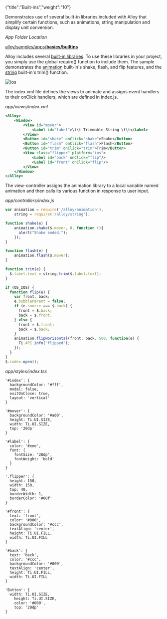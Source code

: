 {"title":"Built-ins","weight":"10"}

Demonstrates use of several built-in libraries included with Alloy that simplify certain functions, such as animations, string manipulation and display unit conversion.

*App Folder Location*

[alloy/samples/apps/**basics/builtins**](https://github.com/appcelerator/alloy/tree/master/samples/apps/basics/builtins)

Alloy includes several [built-in libraries](#!/api/Alloy.builtins). To use these libraries in your project, you simply use the global require() function to include them. The sample demonstrates the [animation](#!/api/Alloy.builtins.animation) built-in's shake, flash, and flip features, and the [string](#!/api/Alloy.builtins.string) built-in's trim() function.

![ios](/Images/appc/download/attachments/41845681/ios.png)

The index.xml file defines the views to animate and assigns event handlers to their onClick handlers, which are defined in index.js.

*app/views/index.xml*

```xml
<Alloy>
    <Window>
        <View id="mover">
            <Label id="label">\t\t Trimmable String \t\t</Label>
        </View>
        <Button id="shake" onClick="shake">Shake</Button>
        <Button id="flash" onClick="flash">Flash</Button>
        <Button id="trim" onClick="trim">Trim</Button>
        <View class="flipper" platform="ios">
            <Label id="back" onClick="flip"/>
            <Label id="front" onClick="flip"/>
        </View>
    </Window>
</Alloy>
```

The view-controller assigns the animation library to a local variable named animation and then calls its various function in response to user input.

*app/controllers/index.js*

```javascript
var animation = require('/alloy/animation'),
    string = require('/alloy/string');

function shake(e) {
    animation.shake($.mover, 0, function (){
      alert("Shake ended.");
    });
}

function flash(e) {
    animation.flash($.mover);
}

function trim(e) {
  $.label.text = string.trim($.label.text);
}

if (OS_IOS) {
  function flip(e) {
    var front, back;
    e.bubbleParent = false;
    if (e.source === $.back) {
      front = $.back;
      back = $.front;
    } else {
      front = $.front;
      back = $.back;
    }
    animation.flipHorizontal(front, back, 500, function(e) {
      Ti.API.info('flipped');
    });
  }
}
$.index.open();
```

*app/styles/index.tss*

```
'#index': {
  backgroundColor: '#fff',
  modal: false,
  exitOnClose: true,
  layout: 'vertical'
}

'#mover': {
  backgroundColor: '#a00',
  height: Ti.UI.SIZE,
  width: Ti.UI.SIZE,
  top: '20dp'
}

'#label': {
  color: '#eee',
  font: {
    fontSize: '28dp',
    fontWeight: 'bold'
  }
}

'.flipper': {
  height: 150,
  width: 150,
  top: 40,
  borderWidth: 1,
  borderColor: '#00f'
}

'#front': {
  text: 'front',
  color: '#000',
  backgroundColor: '#ccc',
  textAlign: 'center',
  height: Ti.UI.FILL,
  width: Ti.UI.FILL
}

'#back': {
  text: 'back',
  color: '#ccc',
  backgroundColor: '#000',
  textAlign: 'center',
  height: Ti.UI.FILL,
  width: Ti.UI.FILL
}

'Button': {
  width: Ti.UI.SIZE,
    height: Ti.UI.SIZE,
    color: '#000',
    top: '20dp'
}
```
